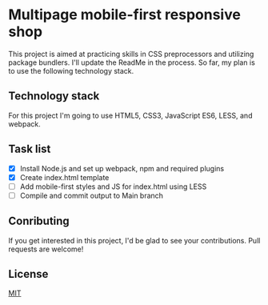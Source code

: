# Multipage mobile-first responsive shop

This project is aimed at practicing skills in CSS preprocessors and utilizing package bundlers. I'll update the ReadMe in the process. So far, my plan is to use the following technology stack.

## Technology stack

For this project I'm going to use HTML5, CSS3, JavaScript ES6, LESS, and webpack.

## Task list

- [x] Install Node.js and set up webpack, npm and required plugins
- [x] Create index.html template
- [ ] Add mobile-first styles and JS for index.html using LESS
- [ ] Compile and commit output to Main branch

## Conributing

If you get interested in this project, I'd be glad to see your contributions. Pull requests are welcome!

## License

[MIT](LICENSE.md)